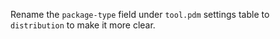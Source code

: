 Rename the `package-type` field under `tool.pdm` settings table to `distribution` to make it more clear.
